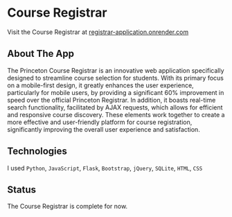# Course Registrar

Visit the Course Registrar at [registrar-application.onrender.com](https://registrar-application.onrender.com)

## About The App

The Princeton Course Registrar is an innovative web application specifically designed to streamline course selection for students. With its primary focus on a mobile-first design, it greatly enhances the user experience, particularly for mobile users, by providing a significant 60% improvement in speed over the official Princeton Registrar. In addition, it boasts real-time search functionality, facilitated by AJAX requests, which allows for efficient and responsive course discovery. These elements work together to create a more effective and user-friendly platform for course registration, significantly improving the overall user experience and satisfaction.

## Technologies

I used `Python`, `JavaScript`, `Flask`, `Bootstrap`, `jQuery`, `SQLite`, `HTML`, `CSS`

## Status

The Course Registrar is complete for now.
